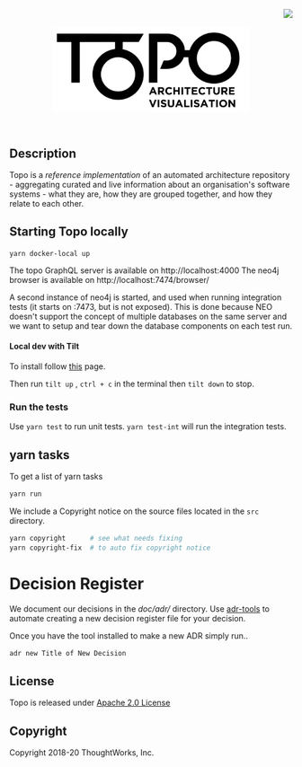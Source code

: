 <p align="right">
  <img align="right" src="https://circleci.com/gh/architecture-topography/topo.svg?style=svg&circle-token=2e4d21d7c386a802037b25ff4fd198899628c955" />
</p>
<br />

<p align="center">
  <img align="center" src="Topo-02.png" width="350" alt="TOPO" />
</p>


<br/>

## Description
Topo is a _reference implementation_ of an automated architecture repository - aggregating curated and live information about an organisation's software systems - what they are, how they are grouped together, and how they relate to each other.

## Starting Topo locally

```
yarn docker-local up
```

The topo GraphQL server is available on http://localhost:4000
The neo4j browser is available on http://localhost:7474/browser/

A second instance of neo4j is started, and used when running integration tests (it starts on :7473, but is not exposed).
This is done because NEO doesn't support the concept of multiple databases on the same server and we want to setup and tear down the database components on each test run.

#### Local dev with Tilt
To install follow [this](https://github.com/tilt-dev/tilt#install-tilt) page.

Then run `tilt up` , `ctrl + c` in the terminal then `tilt down` to stop.

### Run the tests

Use `yarn test` to run unit tests. `yarn test-int` will run the integration tests.

## yarn tasks
To get a list of yarn tasks
```bash
yarn run
```

We include a Copyright notice on the source files located in the `src` directory.

```bash
yarn copyright      # see what needs fixing
yarn copyright-fix  # to auto fix copyright notice
```

# Decision Register

We document our decisions in the *doc/adr/* directory. Use [adr-tools](https://github.com/npryce/adr-tools) to automate creating a new decision register file for your decision.

Once you have the tool installed to make a new ADR simply run..

```bash
adr new Title of New Decision
```

## License

Topo is released under [Apache 2.0 License](https://www.apache.org/licenses/LICENSE-2.0)

## Copyright

Copyright 2018-20 ThoughtWorks, Inc.
